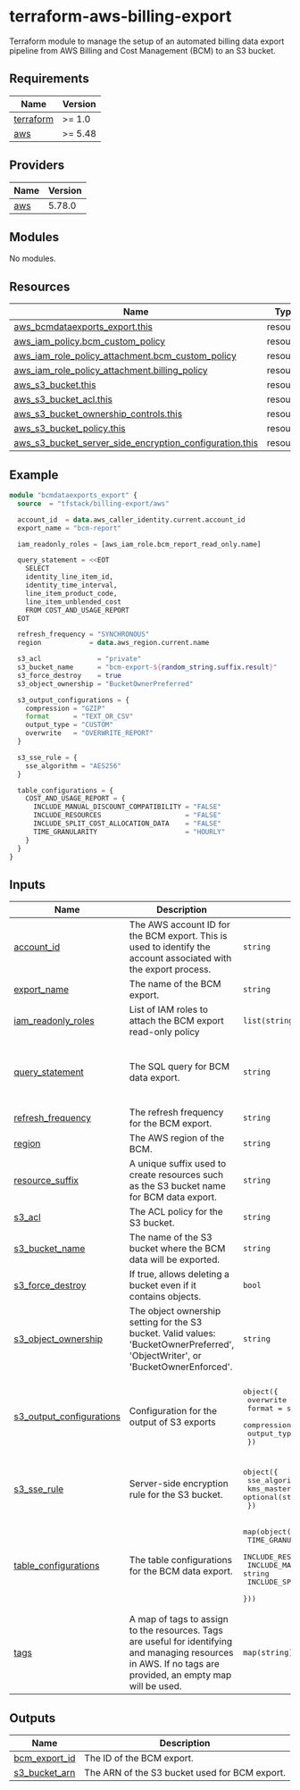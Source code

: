 
# terraform-aws-billing-export

Terraform module to manage the setup of an automated billing data export pipeline from AWS Billing and Cost Management (BCM) to an S3 bucket.

## Requirements

| Name | Version |
|------|---------|
| <a name="requirement_terraform"></a> [terraform](#requirement\_terraform) | >= 1.0 |
| <a name="requirement_aws"></a> [aws](#requirement\_aws) | >= 5.48 |

## Providers

| Name | Version |
|------|---------|
| <a name="provider_aws"></a> [aws](#provider\_aws) | 5.78.0 |

## Modules

No modules.

## Resources

| Name | Type |
|------|------|
| [aws_bcmdataexports_export.this](https://registry.terraform.io/providers/hashicorp/aws/latest/docs/resources/bcmdataexports_export) | resource |
| [aws_iam_policy.bcm_custom_policy](https://registry.terraform.io/providers/hashicorp/aws/latest/docs/resources/iam_policy) | resource |
| [aws_iam_role_policy_attachment.bcm_custom_policy](https://registry.terraform.io/providers/hashicorp/aws/latest/docs/resources/iam_role_policy_attachment) | resource |
| [aws_iam_role_policy_attachment.billing_policy](https://registry.terraform.io/providers/hashicorp/aws/latest/docs/resources/iam_role_policy_attachment) | resource |
| [aws_s3_bucket.this](https://registry.terraform.io/providers/hashicorp/aws/latest/docs/resources/s3_bucket) | resource |
| [aws_s3_bucket_acl.this](https://registry.terraform.io/providers/hashicorp/aws/latest/docs/resources/s3_bucket_acl) | resource |
| [aws_s3_bucket_ownership_controls.this](https://registry.terraform.io/providers/hashicorp/aws/latest/docs/resources/s3_bucket_ownership_controls) | resource |
| [aws_s3_bucket_policy.this](https://registry.terraform.io/providers/hashicorp/aws/latest/docs/resources/s3_bucket_policy) | resource |
| [aws_s3_bucket_server_side_encryption_configuration.this](https://registry.terraform.io/providers/hashicorp/aws/latest/docs/resources/s3_bucket_server_side_encryption_configuration) | resource |

## Example

```terraform
module "bcmdataexports_export" {
  source  = "tfstack/billing-export/aws"

  account_id  = data.aws_caller_identity.current.account_id
  export_name = "bcm-report"

  iam_readonly_roles = [aws_iam_role.bcm_report_read_only.name]

  query_statement = <<EOT
    SELECT
    identity_line_item_id,
    identity_time_interval,
    line_item_product_code,
    line_item_unblended_cost
    FROM COST_AND_USAGE_REPORT
  EOT

  refresh_frequency = "SYNCHRONOUS"
  region            = data.aws_region.current.name

  s3_acl              = "private"
  s3_bucket_name      = "bcm-export-${random_string.suffix.result}"
  s3_force_destroy    = true
  s3_object_ownership = "BucketOwnerPreferred"

  s3_output_configurations = {
    compression = "GZIP"
    format      = "TEXT_OR_CSV"
    output_type = "CUSTOM"
    overwrite   = "OVERWRITE_REPORT"
  }

  s3_sse_rule = {
    sse_algorithm = "AES256"
  }

  table_configurations = {
    COST_AND_USAGE_REPORT = {
      INCLUDE_MANUAL_DISCOUNT_COMPATIBILITY = "FALSE"
      INCLUDE_RESOURCES                     = "FALSE"
      INCLUDE_SPLIT_COST_ALLOCATION_DATA    = "FALSE"
      TIME_GRANULARITY                      = "HOURLY"
    }
  }
}
```

## Inputs

| Name | Description | Type | Default | Required |
|------|-------------|------|---------|:--------:|
| <a name="input_account_id"></a> [account\_id](#input\_account\_id) | The AWS account ID for the BCM export. This is used to identify the account associated with the export process. | `string` | n/a | yes |
| <a name="input_export_name"></a> [export\_name](#input\_export\_name) | The name of the BCM export. | `string` | n/a | yes |
| <a name="input_iam_readonly_roles"></a> [iam\_readonly\_roles](#input\_iam\_readonly\_roles) | List of IAM roles to attach the BCM export read-only policy | `list(string)` | `[]` | no |
| <a name="input_query_statement"></a> [query\_statement](#input\_query\_statement) | The SQL query for BCM data export. | `string` | `"    SELECT\n      identity_line_item_id,\n      identity_time_interval,\n      line_item_product_code,\n      line_item_unblended_cost\n    FROM COST_AND_USAGE_REPORT\n"` | no |
| <a name="input_refresh_frequency"></a> [refresh\_frequency](#input\_refresh\_frequency) | The refresh frequency for the BCM export. | `string` | n/a | yes |
| <a name="input_region"></a> [region](#input\_region) | The AWS region of the BCM. | `string` | `"ap-southeast-2"` | no |
| <a name="input_resource_suffix"></a> [resource\_suffix](#input\_resource\_suffix) | A unique suffix used to create resources such as the S3 bucket name for BCM data export. | `string` | n/a | yes |
| <a name="input_s3_acl"></a> [s3\_acl](#input\_s3\_acl) | The ACL policy for the S3 bucket. | `string` | `"private"` | no |
| <a name="input_s3_bucket_name"></a> [s3\_bucket\_name](#input\_s3\_bucket\_name) | The name of the S3 bucket where the BCM data will be exported. | `string` | n/a | yes |
| <a name="input_s3_force_destroy"></a> [s3\_force\_destroy](#input\_s3\_force\_destroy) | If true, allows deleting a bucket even if it contains objects. | `bool` | `false` | no |
| <a name="input_s3_object_ownership"></a> [s3\_object\_ownership](#input\_s3\_object\_ownership) | The object ownership setting for the S3 bucket. Valid values: 'BucketOwnerPreferred', 'ObjectWriter', or 'BucketOwnerEnforced'. | `string` | `"BucketOwnerPreferred"` | no |
| <a name="input_s3_output_configurations"></a> [s3\_output\_configurations](#input\_s3\_output\_configurations) | Configuration for the output of S3 exports | <pre>object({<br/>    overwrite   = string<br/>    format      = string<br/>    compression = string<br/>    output_type = string<br/>  })</pre> | <pre>{<br/>  "compression": "GZIP",<br/>  "format": "TEXT_OR_CSV",<br/>  "output_type": "CUSTOM",<br/>  "overwrite": "OVERWRITE_REPORT"<br/>}</pre> | no |
| <a name="input_s3_sse_rule"></a> [s3\_sse\_rule](#input\_s3\_sse\_rule) | Server-side encryption rule for the S3 bucket. | <pre>object({<br/>    sse_algorithm     = string<br/>    kms_master_key_id = optional(string)<br/>  })</pre> | <pre>{<br/>  "sse_algorithm": "AES256"<br/>}</pre> | no |
| <a name="input_table_configurations"></a> [table\_configurations](#input\_table\_configurations) | The table configurations for the BCM data export. | <pre>map(object({<br/>    TIME_GRANULARITY                      = string<br/>    INCLUDE_RESOURCES                     = string<br/>    INCLUDE_MANUAL_DISCOUNT_COMPATIBILITY = string<br/>    INCLUDE_SPLIT_COST_ALLOCATION_DATA    = string<br/>  }))</pre> | n/a | yes |
| <a name="input_tags"></a> [tags](#input\_tags) | A map of tags to assign to the resources. Tags are useful for identifying and managing resources in AWS. If no tags are provided, an empty map will be used. | `map(string)` | `{}` | no |

## Outputs

| Name | Description |
|------|-------------|
| <a name="output_bcm_export_id"></a> [bcm\_export\_id](#output\_bcm\_export\_id) | The ID of the BCM export. |
| <a name="output_s3_bucket_arn"></a> [s3\_bucket\_arn](#output\_s3\_bucket\_arn) | The ARN of the S3 bucket used for BCM export. |

